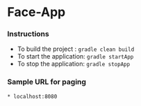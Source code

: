 # Face-App


### Instructions

* To build the project :  `gradle clean build`
* To start the application: `gradle startApp`
* To stop the application: `gradle stopApp`


### Sample URL for paging
    * localhost:8080
